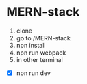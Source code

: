 # MERN-stack


1. clone
1. go to /MERN-stack
1. npn install
1. npn run webpack
1. in other terminal
- [x] npn run dev
